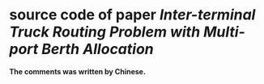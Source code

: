 # source code of paper *Inter-terminal Truck Routing Problem with Multi-port Berth Allocation*
**The comments was written by Chinese.**
